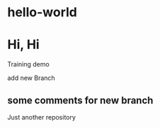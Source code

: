 

# hello-world
# Hi, Hi
Training demo

add new Branch

some comments for new branch
----------------
Just another repository
